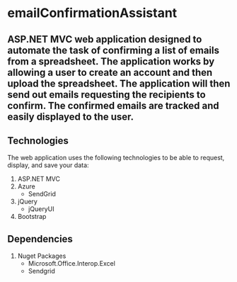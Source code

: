# emailConfirmationAssistant
ASP.NET MVC web application designed to automate the task of confirming a list of emails from a spreadsheet. 
The application works by allowing a user to create an account and then upload the spreadsheet. The application will then
send out emails requesting the recipients to confirm. The confirmed emails are tracked and easily displayed to the user. 
---
## Technologies
The web application uses the following technologies to be able to request, display, and save your data:
1. ASP.NET MVC
2. Azure
    * SendGrid  
3. jQuery
    * jQueryUI    
4. Bootstrap
## Dependencies
1. Nuget Packages
    * Microsoft.Office.Interop.Excel
    * Sendgrid
